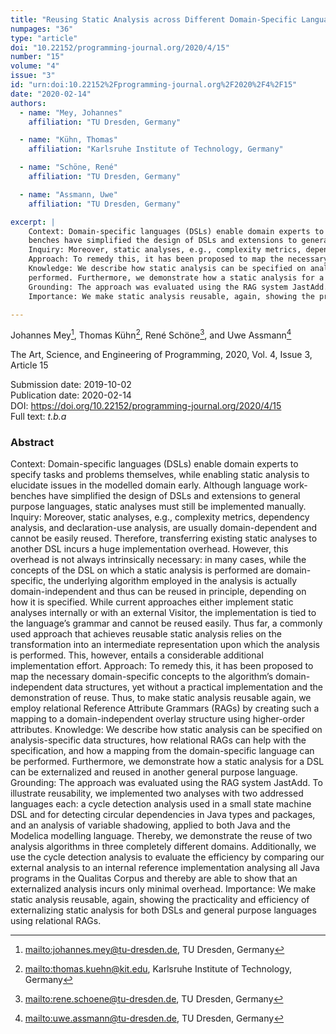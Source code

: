 ```yaml
---
title: "Reusing Static Analysis across Different Domain-Specific Languages using Reference Attribute Grammars"
numpages: "36"
type: "article"
doi: "10.22152/programming-journal.org/2020/4/15"
number: "15"
volume: "4"
issue: "3"
id: "urn:doi:10.22152%2Fprogramming-journal.org%2F2020%2F4%2F15"
date: "2020-02-14"
authors: 
  - name: "Mey, Johannes"
    affiliation: "TU Dresden, Germany"

  - name: "Kühn, Thomas"
    affiliation: "Karlsruhe Institute of Technology, Germany"

  - name: "Schöne, René"
    affiliation: "TU Dresden, Germany"

  - name: "Assmann, Uwe"
    affiliation: "TU Dresden, Germany"

excerpt: |
    Context: Domain-specific languages (DSLs) enable domain experts to specify tasks and problems themselves, while enabling static analysis to elucidate issues in the modelled domain early. Although language work-
    benches have simplified the design of DSLs and extensions to general purpose languages, static analyses must still be implemented manually.
    Inquiry: Moreover, static analyses, e.g., complexity metrics, dependency analysis, and declaration-use analysis, are usually domain-dependent and cannot be easily reused. Therefore, transferring existing static analyses to another DSL incurs a huge implementation overhead. However, this overhead is not always intrinsically necessary: in many cases, while the concepts of the DSL on which a static analysis is performed are domain-specific, the underlying algorithm employed in the analysis is actually domain-independent and thus can be reused in principle, depending on how it is specified. While current approaches either implement static analyses internally or with an external Visitor, the implementation is tied to the language’s grammar and cannot be reused easily. Thus far, a commonly used approach that achieves reusable static analysis relies on the transformation into an intermediate representation upon which the analysis is performed. This, however, entails a considerable additional implementation effort.
    Approach: To remedy this, it has been proposed to map the necessary domain-specific concepts to the algorithm’s domain-independent data structures, yet without a practical implementation and the demonstration of reuse. Thus, to make static analysis reusable again, we employ relational Reference Attribute Grammars (RAGs) by creating such a mapping to a domain-independent overlay structure using higher-order attributes.
    Knowledge: We describe how static analysis can be specified on analysis-specific data structures, how relational RAGs can help with the specification, and how a mapping from the domain-specific language can be
    performed. Furthermore, we demonstrate how a static analysis for a DSL can be externalized and reused in another general purpose language.
    Grounding: The approach was evaluated using the RAG system JastAdd. To illustrate reusability, we implemented two analyses with two addressed languages each: a cycle detection analysis used in a small state machine DSL and for detecting circular dependencies in Java types and packages, and an analysis of variable shadowing, applied to both Java and the Modelica modelling language. Thereby, we demonstrate the reuse of two analysis algorithms in three completely different domains. Additionally, we use the cycle detection analysis to evaluate the efficiency by comparing our external analysis to an internal reference implementation analysing all Java programs in the Qualitas Corpus and thereby are able to show that an externalized analysis incurs only minimal overhead.
    Importance: We make static analysis reusable, again, showing the practicality and efficiency of externalizing static analysis for both DSLs and general purpose languages using relational RAGs.

---
```

Johannes Mey[^1], Thomas Kühn[^2], René Schöne[^3], and Uwe Assmann[^4]

The Art, Science, and Engineering of Programming, 2020, Vol. 4, Issue 3, Article 15

Submission date: 2019-10-02  
Publication date: 2020-02-14  
DOI: <https://doi.org/10.22152/programming-journal.org/2020/4/15>  
Full text: *t.b.a*  


### Abstract
Context: Domain-specific languages (DSLs) enable domain experts to specify tasks and problems themselves, while enabling static analysis to elucidate issues in the modelled domain early. Although language work-
benches have simplified the design of DSLs and extensions to general purpose languages, static analyses must still be implemented manually.
Inquiry: Moreover, static analyses, e.g., complexity metrics, dependency analysis, and declaration-use analysis, are usually domain-dependent and cannot be easily reused. Therefore, transferring existing static analyses to another DSL incurs a huge implementation overhead. However, this overhead is not always intrinsically necessary: in many cases, while the concepts of the DSL on which a static analysis is performed are domain-specific, the underlying algorithm employed in the analysis is actually domain-independent and thus can be reused in principle, depending on how it is specified. While current approaches either implement static analyses internally or with an external Visitor, the implementation is tied to the language’s grammar and cannot be reused easily. Thus far, a commonly used approach that achieves reusable static analysis relies on the transformation into an intermediate representation upon which the analysis is performed. This, however, entails a considerable additional implementation effort.
Approach: To remedy this, it has been proposed to map the necessary domain-specific concepts to the algorithm’s domain-independent data structures, yet without a practical implementation and the demonstration of reuse. Thus, to make static analysis reusable again, we employ relational Reference Attribute Grammars (RAGs) by creating such a mapping to a domain-independent overlay structure using higher-order attributes.
Knowledge: We describe how static analysis can be specified on analysis-specific data structures, how relational RAGs can help with the specification, and how a mapping from the domain-specific language can be
performed. Furthermore, we demonstrate how a static analysis for a DSL can be externalized and reused in another general purpose language.
Grounding: The approach was evaluated using the RAG system JastAdd. To illustrate reusability, we implemented two analyses with two addressed languages each: a cycle detection analysis used in a small state machine DSL and for detecting circular dependencies in Java types and packages, and an analysis of variable shadowing, applied to both Java and the Modelica modelling language. Thereby, we demonstrate the reuse of two analysis algorithms in three completely different domains. Additionally, we use the cycle detection analysis to evaluate the efficiency by comparing our external analysis to an internal reference implementation analysing all Java programs in the Qualitas Corpus and thereby are able to show that an externalized analysis incurs only minimal overhead.
Importance: We make static analysis reusable, again, showing the practicality and efficiency of externalizing static analysis for both DSLs and general purpose languages using relational RAGs.


[^1]: <mailto:johannes.mey@tu-dresden.de>, TU Dresden, Germany
[^2]: <mailto:thomas.kuehn@kit.edu>, Karlsruhe Institute of Technology, Germany
[^3]: <mailto:rene.schoene@tu-dresden.de>, TU Dresden, Germany
[^4]: <mailto:uwe.assmann@tu-dresden.de>, TU Dresden, Germany
